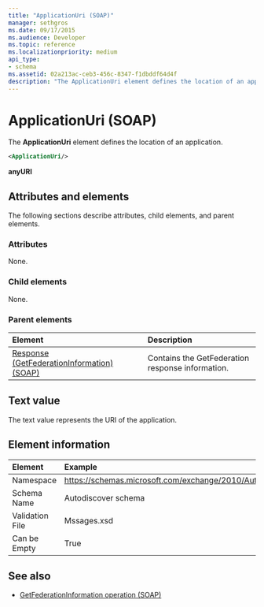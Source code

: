 ```yaml
---
title: "ApplicationUri (SOAP)"
manager: sethgros
ms.date: 09/17/2015
ms.audience: Developer
ms.topic: reference
ms.localizationpriority: medium
api_type:
- schema
ms.assetid: 02a213ac-ceb3-456c-8347-f1dbddf64d4f
description: "The ApplicationUri element defines the location of an application."
---
```


# ApplicationUri (SOAP)

The **ApplicationUri** element defines the location of an application. 
  
```XML
<ApplicationUri/>
```

 **anyURI**
## Attributes and elements

The following sections describe attributes, child elements, and parent elements.
  
### Attributes

None.
  
### Child elements

None.
  
### Parent elements

|**Element**|**Description**|
|:-----|:-----|
|[Response (GetFederationInformation) (SOAP)](response-getfederationinformationsoap.md) <br/> |Contains the GetFederation response information.  <br/> |
   
## Text value

The text value represents the URI of the application.
  
## Element information

| Element | Example |
|:-----|:-----|
|Namespace  <br/> |https://schemas.microsoft.com/exchange/2010/Autodiscover  <br/> |
|Schema Name  <br/> |Autodiscover schema  <br/> |
|Validation File  <br/> |Mssages.xsd  <br/> |
|Can be Empty  <br/> |True  <br/> |
   
## See also

- [GetFederationInformation operation (SOAP)](getfederationinformation-operation-soap.md)

